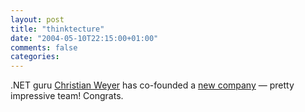 ```yaml
---
layout: post
title: "thinktecture"
date: "2004-05-10T22:15:00+01:00"
comments: false
categories: 
---
```


<p>.NET guru <a href="http://weblogs.asp.net/cweyer/archive/2004/05/09/128954.aspx">Christian Weyer</a> has co-founded a <a href="http://www.thinktecture.com/">new company</a> &#8212; pretty impressive team! Congrats.</p>


